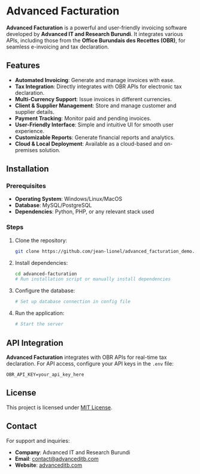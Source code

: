 # Advanced Facturation

**Advanced Facturation** is a powerful and user-friendly invoicing software developed by **Advanced IT and Research Burundi**. It integrates various APIs, including those from the **Office Burundais des Recettes (OBR)**, for seamless e-invoicing and tax declaration.

## Features
- **Automated Invoicing**: Generate and manage invoices with ease.
- **Tax Integration**: Directly integrates with OBR APIs for electronic tax declaration.
- **Multi-Currency Support**: Issue invoices in different currencies.
- **Client & Supplier Management**: Store and manage customer and supplier details.
- **Payment Tracking**: Monitor paid and pending invoices.
- **User-Friendly Interface**: Simple and intuitive UI for smooth user experience.
- **Customizable Reports**: Generate financial reports and analytics.
- **Cloud & Local Deployment**: Available as a cloud-based and on-premises solution.

## Installation
### Prerequisites
- **Operating System**: Windows/Linux/MacOS
- **Database**: MySQL/PostgreSQL
- **Dependencies**: Python, PHP, or any relevant stack used

### Steps
1. Clone the repository:
   ```bash
   git clone https://github.com/jean-lionel/advanced_facturation_demo.git
   ```
2. Install dependencies:
   ```bash
   cd advanced-facturation
   # Run installation script or manually install dependencies
   ```
3. Configure the database:
   ```bash
   # Set up database connection in config file
   ```
4. Run the application:
   ```bash
   # Start the server
   ```

## API Integration
**Advanced Facturation** integrates with OBR APIs for real-time tax declaration. For API access, configure your API keys in the `.env` file:
```env
OBR_API_KEY=your_api_key_here
```

## License
This project is licensed under [MIT License](LICENSE).

## Contact
For support and inquiries:
- **Company**: Advanced IT and Research Burundi
- **Email**: contact@advanceditb.com
- **Website**: [advanceditb.com](https://advanceditb.com/)
